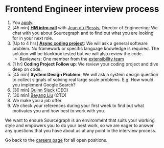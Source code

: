 # Frontend Engineer interview process

1. You [apply](#).
1. [45 min] **[HM intro call](./hm_intro_call.md)** with [Jean du Plessis](../../../company/team/index.md#jean-du-plessis-he-him), Director of Engineering: We chat with you about Sourcegraph and to find out what you are looking for in your next role.
1. [Up to 4 hrs] **[Async coding project](./software-engineer-coding-exercise.md)**: We will ask a general software problem. No framework or specific language knowledge is required. The solution will be blackbox tested but we will also review the code.
   - Reviewers: One member from the [extensibility team](../web/extensibility/index.md#members)
1. [1 hr] **Coding Project Follow up**: We review your coding project and dive deep on code.
1. [45 min] **System Design Problem**: We will ask a system design question to collect signals of solving real large scale problems. E.g. How would you implement Google Search?
1. [30 min] [Quinn Slack](../../../company/team/index.md#quinn-slack) (CEO)
1. [30 min] [Beyang Liu](../../../company/team/index.md#beyang-liu) (CTO)
1. We make you a job offer.
1. We check your references during your first week to find out what motivates you and how best to work with you.

We want to ensure Sourcegraph is an environment that suits your working style and empowers you to do your best work, so we are eager to answer any questions that you have about us at any point in the interview process.

Go back to the [careers page](../../../company/careers.md) for all open positions.
